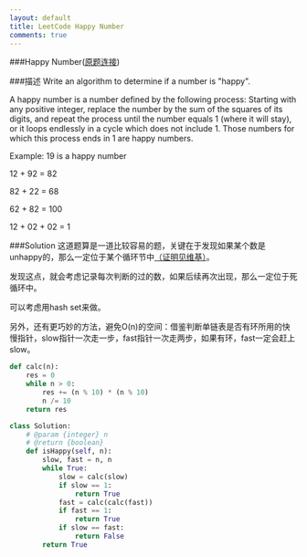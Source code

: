 ```yaml
---
layout: default
title: LeetCode Happy Number
comments: true
---
```


###Happy Number([原题连接](https://leetcode.com/problems/happy-number/))


###描述
Write an algorithm to determine if a number is "happy".

A happy number is a number defined by the following process: Starting with any positive integer, replace the number by the sum of the squares of its digits, and repeat the process until the number equals 1 (where it will stay), or it loops endlessly in a cycle which does not include 1. Those numbers for which this process ends in 1 are happy numbers.

Example: 19 is a happy number

12 + 92 = 82

82 + 22 = 68

62 + 82 = 100

12 + 02 + 02 = 1

###Solution
这道题算是一道比较容易的题，关键在于发现如果某个数是unhappy的，那么一定位于某个循环节中[（证明见维基）](http://en.wikipedia.org/wiki/Happy_number)。

发现这点，就会考虑记录每次判断的过的数，如果后续再次出现，那么一定位于死循环中。

可以考虑用hash set来做。

另外，还有更巧妙的方法，避免O(n)的空间：借鉴判断单链表是否有环所用的快慢指针，slow指针一次走一步，fast指针一次走两步，如果有环，fast一定会赶上slow。


```python
def calc(n):
    res = 0
    while n > 0:
        res += (n % 10) * (n % 10)
        n /= 10
    return res

class Solution:
    # @param {integer} n
    # @return {boolean}
    def isHappy(self, n):
        slow, fast = n, n
        while True:
            slow = calc(slow)
            if slow == 1:
                return True
            fast = calc(calc(fast))
            if fast == 1:
                return True
            if slow == fast:
                return False
        return True
```
